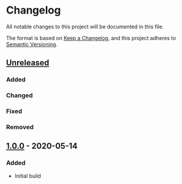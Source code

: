# Changelog
All notable changes to this project will be documented in this file.

The format is based on [Keep a Changelog](https://keepachangelog.com/en/1.0.0/),
and this project adheres to [Semantic Versioning](https://semver.org/spec/v2.0.0.html).

## [Unreleased]
### Added

### Changed

### Fixed

### Removed

## [1.0.0] - 2020-05-14
### Added
- Initial build

[Unreleased]: https://github.com/ninety-six/milo-css-typography/compare/v1.0.0...HEAD
[1.0.0]: https://github.com/ninety-six/milo-css-typography/releases/tag/v1.0.0
